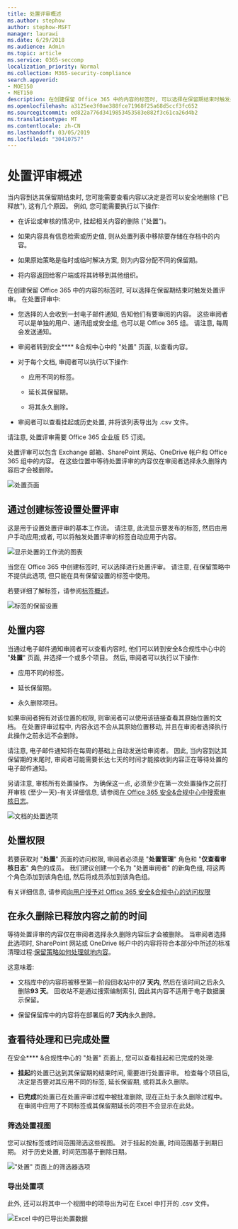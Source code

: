 ```yaml
---
title: 处置评审概述
ms.author: stephow
author: stephow-MSFT
manager: laurawi
ms.date: 6/29/2018
ms.audience: Admin
ms.topic: article
ms.service: O365-seccomp
localization_priority: Normal
ms.collection: M365-security-compliance
search.appverid:
- MOE150
- MET150
description: 在创建保留 Office 365 中的内容的标签时, 可以选择在保留期结束时触发处置评审。
ms.openlocfilehash: a3125ee3f0ae388fce71968f25a68d5ccf3fc652
ms.sourcegitcommit: ed822a776d3419853453583e882f3c61ca26d4b2
ms.translationtype: MT
ms.contentlocale: zh-CN
ms.lasthandoff: 03/05/2019
ms.locfileid: "30410757"
---
```

# <a name="overview-of-disposition-reviews"></a>处置评审概述

当内容到达其保留期结束时, 您可能需要查看内容以决定是否可以安全地删除 ("已释放"), 这有几个原因。 例如, 您可能需要执行以下操作:
  
- 在诉讼或审核的情况中, 挂起相关内容的删除 ("处置")。
    
- 如果内容具有信息检索或历史值, 则从处置列表中移除要存储在存档中的内容。
    
- 如果原始策略是临时或临时解决方案, 则为内容分配不同的保留期。
    
- 将内容返回给客户端或将其转移到其他组织。
    
在创建保留 Office 365 中的内容的标签时, 可以选择在保留期结束时触发处置评审。 在处置评审中:
  
- 您选择的人会收到一封电子邮件通知, 告知他们有要审阅的内容。 这些审阅者可以是单独的用户、通讯组或安全组, 也可以是 Office 365 组。 请注意, 每周会发送通知。
    
- 审阅者转到安全**** &amp;合规中心中的 "处置" 页面, 以查看内容。 
    
- 对于每个文档, 审阅者可以执行以下操作:
    
  - 应用不同的标签。
    
  - 延长其保留期。
    
  - 将其永久删除。
    
- 审阅者可以查看挂起或历史处置, 并将该列表导出为 .csv 文件。
    
请注意, 处置评审需要 Office 365 企业版 E5 订阅。
  
处置评审可以包含 Exchange 邮箱、SharePoint 网站、OneDrive 帐户和 Office 365 组中的内容。 在这些位置中等待处置评审的内容仅在审阅者选择永久删除内容后才会被删除。
  
![处置页面](media/b7436fb2-1f35-4146-8ca2-32c9d10f7e09.png)
  
## <a name="setting-up-the-disposition-review-by-creating-a-label"></a>通过创建标签设置处置评审

这是用于设置处置评审的基本工作流。 请注意, 此流显示要发布的标签, 然后由用户手动应用;或者, 可以将触发处置评审的标签自动应用于内容。
  
![显示处置的工作流的图表](media/5fb3f33a-cb53-468c-becc-6dda0ec52778.png)
  
当您在 Office 365 中创建标签时, 可以选择进行处置评审。 请注意, 在保留策略中不提供此选项, 但只能在具有保留设置的标签中使用。
  
若要详细了解标签，请参阅[标签概述](labels.md)。
  
![标签的保留设置](media/a16dd202-8862-40ac-80ff-6fee974de5da.png)
  
## <a name="disposing-content"></a>处置内容

当通过电子邮件通知审阅者可以查看内容时, 他们可以转到安全&amp;合规性中心中的 "**处置**" 页面, 并选择一个或多个项目。 然后, 审阅者可以执行以下操作: 
  
- 应用不同的标签。
    
- 延长保留期。
    
- 永久删除项目。
    
如果审阅者拥有对该位置的权限, 则审阅者可以使用该链接查看其原始位置的文档。 在处置评审过程中, 内容永远不会从其原始位置移动, 并且在审阅者选择执行此操作之前永远不会删除。
  
请注意, 电子邮件通知将在每周的基础上自动发送给审阅者。 因此, 当内容到达其保留期的末尾时, 审阅者可能需要长达七天的时间才能接收到内容正在等待处置的电子邮件通知。
  
另请注意, 审核所有处置操作。 为确保这一点, 必须至少在第一次处置操作之前打开审核 (至少一天)-有关详细信息, 请参阅[在 Office 365 安全&amp;合规中心中搜索审核日志](search-the-audit-log-in-security-and-compliance.md)。 
  
![文档的处置选项](media/771630fd-a9b0-47cf-983b-fe85eb4cdafd.png)
  
## <a name="permissions-for-disposition"></a>处置权限

若要获取对 "**处置**" 页面的访问权限, 审阅者必须是 "**处置管理**" 角色和 "**仅查看审核日志**" 角色的成员。 我们建议创建一个名为 "处置审阅者" 的新角色组, 将这两个角色添加到该角色组, 然后将成员添加到该角色组。 
  
有关详细信息, 请参阅[向用户授予对 Office 365 安全&amp;合规中心的访问权限](grant-access-to-the-security-and-compliance-center.md)
  
## <a name="how-long-until-disposed-content-is-permanently-deleted"></a>在永久删除已释放内容之前的时间

等待处置评审的内容仅在审阅者选择永久删除内容后才会被删除。 当审阅者选择此选项时, SharePoint 网站或 OneDrive 帐户中的内容将符合本部分中所述的标准清理过程:[保留策略如何处理就地内容](retention-policies.md#how-a-retention-policy-works-with-content-in-place)。
  
这意味着:
  
- 文档库中的内容将被移至第一阶段回收站中的**7 天内**, 然后在该时间之后永久删除**93 天**。 回收站不是通过搜索编制索引, 因此其内容不适用于电子数据展示保留。 
    
- 保留保留库中的内容将在部署后的**7 天内**永久删除。 
    
## <a name="view-pending-and-completed-dispositions"></a>查看待处理和已完成处置

在安全**** &amp;合规性中心的 "处置" 页面上, 您可以查看挂起和已完成的处理: 
  
- **挂起**的处置已达到其保留期的结束时间, 需要进行处置评审。 检查每个项目后, 决定是否要对其应用不同的标签, 延长保留期, 或将其永久删除。 
    
- **已完成**的处置已在处置评审过程中被批准删除, 现在正处于永久删除过程中。 在审阅中应用了不同标签或其保留期延长的项目不会显示在此处。 
    
### <a name="filter-the-disposition-views"></a>筛选处置视图

您可以按标签或时间范围筛选这些视图。 对于挂起的处置, 时间范围基于到期日期。 对于历史处置, 时间范围基于删除日期。
  
!["处置" 页面上的筛选器选项](media/8682a9f5-a77d-45ae-b902-8418a3ebbea1.png)
  
### <a name="export-the-disposition-items"></a>导出处置项

此外, 还可以将其中一个视图中的项导出为可在 Excel 中打开的 .csv 文件。
  
![Excel 中的已导出处置数据](media/08e3bc09-b132-47b4-a051-a590b697e725.png)
  

